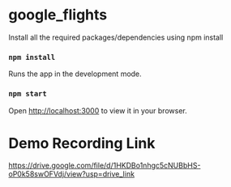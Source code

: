 # google_flights

Install all the required packages/dependencies using npm install

### `npm install`

Runs the app in the development mode.

### `npm start`

Open [http://localhost:3000](http://localhost:3000) to view it in your browser.

# Demo Recording Link

https://drive.google.com/file/d/1HKDBo1nhgc5cNUBbHS-oP0k58swOFVdj/view?usp=drive_link
